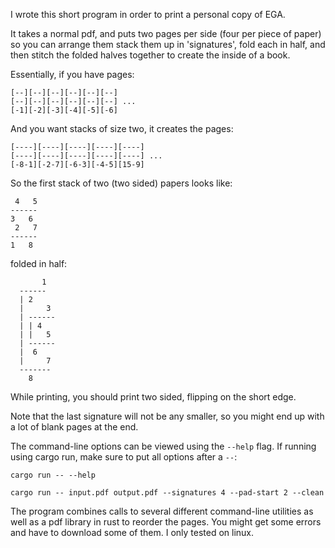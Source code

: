 I wrote this short program in order to print a personal copy of EGA.

It takes a normal pdf, and puts two pages per side (four per piece of paper) so
you can arrange them stack them up in 'signatures', fold each in half, and then
stitch the folded halves together to create the inside of a book.

Essentially, if you have pages:
```
[--][--][--][--][--][--]
[--][--][--][--][--][--] ...
[-1][-2][-3][-4][-5][-6]
```
And you want stacks of size two, it creates the pages:
```
[----][----][----][----][----]
[----][----][----][----][----] ...
[-8-1][-2-7][-6-3][-4-5][15-9]
```
So the first stack of two (two sided) papers looks like:
```
 4   5 
------
3   6
 2   7
------
1   8
```
folded in half:
```
       1
  ------
  | 2
  |     3
  | ------
  | | 4
  | |   5
  | ------
  |  6
  |     7
  -------
    8
```

While printing, you should print two sided, flipping on the short edge.

Note that the last signature will not be any smaller, so you might end up
with a lot of blank pages at the end.

The command-line options can be viewed using the `--help` flag. If running using
cargo run, make sure to put all options after a `--`:
```
cargo run -- --help
```
```
cargo run -- input.pdf output.pdf --signatures 4 --pad-start 2 --clean
```
The program combines calls to several different command-line utilities as well
as a pdf library in rust to reorder the pages. You might get some errors and
have to download some of them. I only tested on linux.
